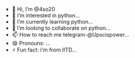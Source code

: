 - 👋 Hi, I’m @4so20
- 👀 I’m interested in python...
- 🌱 I’m currently learning python...
- 💞️ I’m looking to collaborate on python...
- 📫 How to reach me telegram-@Upscispower...
- 😄 Pronouns: ...
- ⚡ Fun fact: i'm from IITD...

<!---
4so20/4so20 is a ✨ special ✨ repository because its `README.md` (this file) appears on your GitHub profile.
You can click the Preview link to take a look at your changes.
--->
